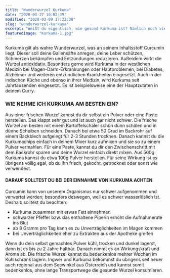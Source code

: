 ```yaml
---
title: "Wunderwurzel Kurkuma"
date: "2020-03-27 10:02:39"
modified: "2020-03-09 17:22:38"
slug: "wunderwurzel-kurkuma"
excerpt: "Weißt du eigentlich, wie gesund Kurkuma ist? Nämlich noch viel gesünder, als du vermutlich weißt. "
featuredImage: "Kurkuma-1.jpg"
---
```


Kurkuma gilt als wahre Wunderwurzel, was an seinem Inhaltsstoff Curcumin liegt. Dieser soll deine Gallensäfte anregen, deine Leber schützen, Schmerzen bekämpfen und Entzündungen reduzieren. Außerdem wirkt die Wurzel antioxidativ. Besonders gerne wird Kurkuma in der westlichen Medizin bei Magen-Darm-Erkrankungen oder Hautproblemen, bei Diabetes, Alzheimer und weiteren entzündlichen Krankheiten eingesetzt. Auch in der indischen Küche und ebenso in ihrer Medizin, wird Kurkuma seit Jahrtausenden eingesetzt. Es ist beispielsweise eine der Hauptzutaten in deinem Curry.

### **WIE NEHME ICH KURKUMA AM BESTEN EIN?** 

Aus einer frischen Wurzel kannst du dir selbst ein Pulver oder eine Paste herstellen. Das klappt sehr gut und ist auch gar nicht schwer. Die frische Wurzel am besten mit einem Kartoffelschäler schön dünn schälen und in dünne Scheiben schneiden. Danach bei etwa 50 Grad im Backrohr auf einem Backblech aufgelegt für 2-3 Stunden trocknen. Danach kannst du die Kurkumachips einfach in deinem Mixer kurz aufmixen und sie so zu einem Pulver vermahlen. Für eine Paste, kannst du dir den Zwischenschritt mit dem Backrohr sparen und deine Wurzel einfach direkt mixen. Aus 500g Kurkuma kannst du etwa 100g Pulver herstellen. Für seine Wirkung ist es übrigens völlig egal, ob du ihn frisch, gekocht, getrocknet oder sonst wie verwendest.

#### **DARAUF SOLLTEST DU BEI DER EINNAHME VON KURKUMA ACHTEN** 

Curcumin kann von unserem Organismus nur schwer aufgenommen und verwertet werden; besonders deswegen, weil es schwer wasserlöslich ist. Deshalb solltest du beachten:

*   Kurkuma zusammen mit etwas Fett einnehmen
*   schwarzer Pfeffer bzw. das enthaltene Piperin erhöht die Aufnahmerate ins Blut
*   ab 8 Gramm pro Tag kann es zu Unverträglichkeiten im Magen kommen
*   bei Unverträglichkeiten eher zu Extrakten aus der Apotheke greifen

Wenn du dein selbst gemachtes Pulver kühl, trocken und dunkel lagerst, dann ist es bis zu 2 Jahre haltbar. Danach nimmt es an Wirkungskraft und Aroma ab. Die frische Wurzel kannst du bedenkenlos mehrer Wochen im Kühlschrank lagern. Ingwer und Kurkuma bekommst du übrigens seit heuer auch regional aus dem Seewinkel aus Österreich und kannst somit bedenkenlos, ohne lange Transportwege die gesunde Wurzel konsumieren.